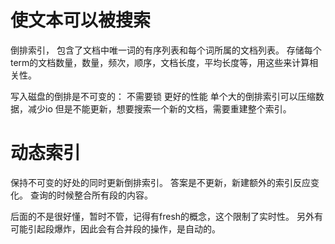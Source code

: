 # 使文本可以被搜索
倒排索引， 包含了文档中唯一词的有序列表和每个词所属的文档列表。
存储每个term的文档数量，数量，频次，顺序，文档长度，平均长度等，用这些来计算相关性。

写入磁盘的倒排是不可变的：
    不需要锁
更好的性能
单个大的倒排索引可以压缩数据，减少io
但是不能更新，想要搜索一个新的文档，需要重建整个索引。

# 动态索引
保持不可变的好处的同时更新倒排索引。
答案是不更新，新建额外的索引反应变化。
查询的时候整合所有段的内容。

后面的不是很好懂，暂时不管，记得有fresh的概念，这个限制了实时性。
另外有可能引起段爆炸，因此会有合并段的操作，是自动的。